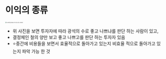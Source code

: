 # 이익의 종류

<img src="/Users/SEONG/Library/Application Support/typora-user-images/스크린샷 2024-11-03 오후 4.18.01.png" alt="스크린샷 2024-11-03 오후 4.18.01" style="zoom:25%;" />

* 위 사진을 보면 투자자에 따라 광석의 수로 좋고 나쁘냐를 판단 하는 사람이 있고, 
* 결정체인 철의 양만 보고 좋고 나쁘고를 판단 하는 투자자 있음
* ⭐️중간에 비용들을 보면서 효율적으로 돌아가고 있는지 비효율 적으로 돌아가고 있는지 파악 가능 한 것
